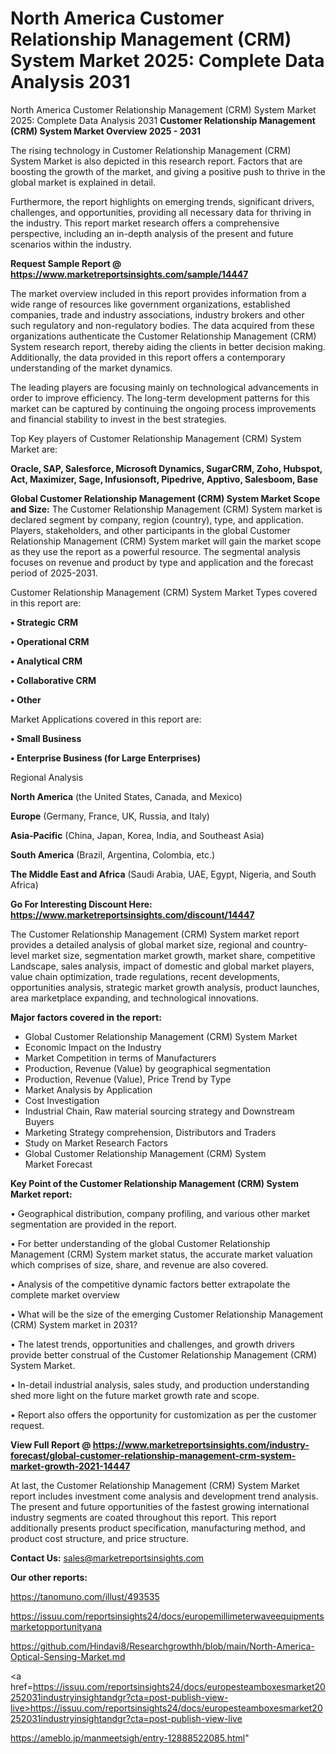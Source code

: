 # North America Customer Relationship Management (CRM) System Market 2025: Complete Data Analysis 2031
 North America Customer Relationship Management (CRM) System Market 2025: Complete Data Analysis 2031
<Strong> Customer Relationship Management (CRM) System Market Overview 2025 - 2031</strong>

The rising technology in Customer Relationship Management (CRM) System Market is also depicted in this research report. Factors that are boosting the growth of the market, and giving a positive push to thrive in the global market is explained in detail.

Furthermore, the report highlights on emerging trends, significant drivers, challenges, and opportunities, providing all necessary data for thriving in the industry. This report market research offers a comprehensive perspective, including an in-depth analysis of the present and future scenarios within the industry.

<strong>Request Sample Report @ <a href=https://www.marketreportsinsights.com/sample/14447>https://www.marketreportsinsights.com/sample/14447</a></strong>

The market overview included in this report provides information from a wide range of resources like government organizations, established companies, trade and industry associations, industry brokers and other such regulatory and non-regulatory bodies. The data acquired from these organizations authenticate the Customer Relationship Management (CRM) System research report, thereby aiding the clients in better decision making. Additionally, the data provided in this report offers a contemporary understanding of the market dynamics.

The leading players are focusing mainly on technological advancements in order to improve efficiency. The long-term development patterns for this market can be captured by continuing the ongoing process improvements and financial stability to invest in the best strategies.

Top Key players of Customer Relationship Management (CRM) System Market are:

<strong>Oracle, SAP, Salesforce, Microsoft Dynamics, SugarCRM, Zoho, Hubspot, Act, Maximizer, Sage, Infusionsoft, Pipedrive, Apptivo, Salesboom, Base</strong>

<strong><b>Global Customer Relationship Management (CRM) System Market Scope and Size:</b></strong>
The Customer Relationship Management (CRM) System market is declared segment by company, region (country), type, and application. Players, stakeholders, and other participants in the global Customer Relationship Management (CRM) System market will gain the market scope as they use the report as a powerful resource. The segmental analysis focuses on revenue and product by type and application and the forecast period of 2025-2031.

Customer Relationship Management (CRM) System Market Types covered in this report are:

<strong>• Strategic CRM

• Operational CRM

• Analytical CRM

• Collaborative CRM

• Other</strong>

Market Applications covered in this report are:

<strong>• Small Business

• Enterprise Business (for Large Enterprises)</strong> 

Regional Analysis

<strong>North America</strong> (the United States, Canada, and Mexico)

<strong>Europe</strong> (Germany, France, UK, Russia, and Italy)

<strong>Asia-Pacific</strong> (China, Japan, Korea, India, and Southeast Asia)

<strong>South America</strong> (Brazil, Argentina, Colombia, etc.)

<strong>The Middle East and Africa</strong> (Saudi Arabia, UAE, Egypt, Nigeria, and South Africa)

<strong>Go For Interesting Discount Here: <a href=https://www.marketreportsinsights.com/discount/14447>https://www.marketreportsinsights.com/discount/14447</a></strong>

The Customer Relationship Management (CRM) System market report provides a detailed analysis of global market size, regional and country-level market size, segmentation market growth, market share, competitive Landscape, sales analysis, impact of domestic and global market players, value chain optimization, trade regulations, recent developments, opportunities analysis, strategic market growth analysis, product launches, area marketplace expanding, and technological innovations.

<strong><b>Major factors covered in the report:</b></strong>
<ul>
  <li>Global Customer Relationship Management (CRM) System Market </li>
  <li>Economic Impact on the Industry</li>
  <li>Market Competition in terms of Manufacturers</li>
  <li>Production, Revenue (Value) by geographical segmentation</li>
  <li>Production, Revenue (Value), Price Trend by Type</li>
  <li>Market Analysis by Application</li>
  <li>Cost Investigation</li>
  <li>Industrial Chain, Raw material sourcing strategy and Downstream Buyers</li>
  <li>Marketing Strategy comprehension, Distributors and Traders</li>
  <li>Study on Market Research Factors</li>
  <li>Global Customer Relationship Management (CRM) System Market Forecast</li>
</ul>

<strong><b>Key Point of the Customer Relationship Management (CRM) System Market report:</b></strong>

• Geographical distribution, company profiling, and various other market segmentation are provided in the report.

• For better understanding of the global Customer Relationship Management (CRM) System market status, the accurate market valuation which comprises of size, share, and revenue are also covered.

• Analysis of the competitive dynamic factors better extrapolate the complete market overview

• What will be the size of the emerging Customer Relationship Management (CRM) System market in 2031?

• The latest trends, opportunities and challenges, and growth drivers provide better construal of the Customer Relationship Management (CRM) System Market.

• In-detail industrial analysis, sales study, and production understanding shed more light on the future market growth rate and scope.

• Report also offers the opportunity for customization as per the customer request.

<strong><b>View Full Report @ <a href=https://www.marketreportsinsights.com/industry-forecast/global-customer-relationship-management-crm-system-market-growth-2021-14447>https://www.marketreportsinsights.com/industry-forecast/global-customer-relationship-management-crm-system-market-growth-2021-14447</a></b></strong>


At last, the Customer Relationship Management (CRM) System Market report includes investment come analysis and development trend analysis. The present and future opportunities of the fastest growing international industry segments are coated throughout this report. This report additionally presents product specification, manufacturing method, and product cost structure, and price structure.

<strong>Contact Us:</strong>
sales@marketreportsinsights.com

<strong>Our other reports:</strong>

<a href=https://tanomuno.com/illust/493535>https://tanomuno.com/illust/493535</a>

<a href=https://issuu.com/reportsinsights24/docs/europemillimeterwaveequipmentsmarketopportunityana>https://issuu.com/reportsinsights24/docs/europemillimeterwaveequipmentsmarketopportunityana</a>

<a href=https://github.com/Hindavi8/Researchgrowthh/blob/main/North-America-Optical-Sensing-Market.md>https://github.com/Hindavi8/Researchgrowthh/blob/main/North-America-Optical-Sensing-Market.md</a>

<a href=https://issuu.com/reportsinsights24/docs/europesteamboxesmarket20252031industryinsightandgr?cta=post-publish-view-live>https://issuu.com/reportsinsights24/docs/europesteamboxesmarket20252031industryinsightandgr?cta=post-publish-view-live</a>

<a href=https://ameblo.jp/manmeetsigh/entry-12888522085.html>https://ameblo.jp/manmeetsigh/entry-12888522085.html</a>"
